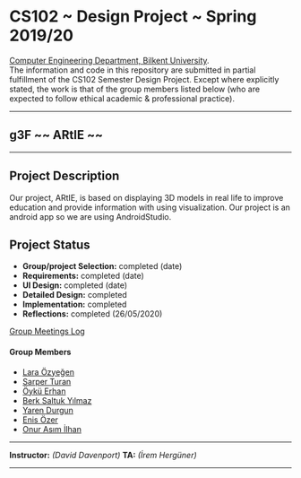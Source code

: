 # CS102 ~ Design Project ~ Spring 2019/20
[Computer Engineering Department, Bilkent University](http://w3.cs.bilkent.edu.tr/en/).  
The information and code in this repository are submitted in partial fulfillment of the CS102 Semester Design Project. Except where explicitly stated, the work is that of the group members listed below (who are expected to follow ethical academic & professional practice).
****
## g3F ~~ ARtIE ~~
****

## Project Description
Our project, ARtIE, is based on displaying 3D models in real life to improve education and provide information with using visualization. Our project is an android app so we are using AndroidStudio.

   
## Project Status
+ **Group/project Selection:** completed (date)
+ **Requirements:** completed (date)
+ **UI Design:** completed (date)
+ **Detailed Design:** completed
+ **Implementation:** completed
+ **Reflections:** completed (26/05/2020)

[Group Meetings Log](group/meetingslog.md)
#### Group Members
- [Lara Özyeğen](group/Ozyegen_Lara_log.md)    
- [Sarper Turan](group/Turan_Sarper_log.md)
- [Öykü Erhan](group/Erhan_Oyku_log.md)
- [Berk Saltuk Yılmaz](group/Yılmaz_BerkSaltuk_log.md)
- [Yaren Durgun](group/Durgun_Yaren_log.md)
- [Enis Özer](group/Ozer_Enis_log.md)
- [Onur Asım İlhan](group/Ilhan_OnurAsım_log.md)

****
**Instructor:** _(David Davenport)_   **TA:**  _(İrem Hergüner)_
****



